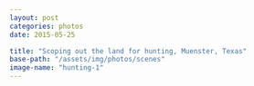 ```yaml
---
layout: post
categories: photos
date: 2015-05-25

title: "Scoping out the land for hunting, Muenster, Texas"
base-path: "/assets/img/photos/scenes"
image-name: "hunting-1"
---
```

